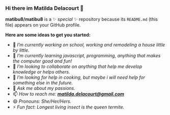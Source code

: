 ### Hi there im Matilda Delacourt 👋


**matibu8/matibu8** is a ✨ _special_ ✨ repository because its `README.md` (this file) appears on your GitHub profile.

**Here are some ideas to get you started:**

- 🔭 *I’m currently working on school, working and remodeling a house little by little.*
- 🌱 *I’m currently learning javascript, programming, anything that makes the computer good and fun!*
- 👯 *I’m looking to collaborate on anything that help me develop knowledge or helps others.*
- 🤔 *I’m looking for help in cooking, but maybe i will need help for something else in the future.*
- 💬 *Ask me about my passions.*
- 📫 *How to reach me: **matilda.delacourt@gmail.com***
- 😄 *Pronouns: She/Her/Hers.*
- ⚡ *Fun fact: Longest living insect is the queen termite.*

